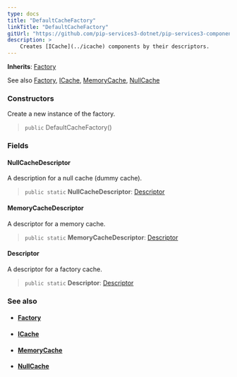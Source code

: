 ```yaml
---
type: docs
title: "DefaultCacheFactory"
linkTitle: "DefaultCacheFactory"
gitUrl: "https://github.com/pip-services3-dotnet/pip-services3-components-dotnet"
description: >
    Creates [ICache](../icache) components by their descriptors.
---
```


**Inherits**: [Factory](../../build/factory)

See also [Factory](../../build/factory), [ICache](../icache), [MemoryCache](../memory_cache), [NullCache](../null_cache)

### Constructors
Create a new instance of the factory.

> `public` DefaultCacheFactory()


### Fields

<span class="hide-title-link">

#### NullCacheDescriptor
A description for a null cache (dummy cache).
> `public static` **NullCacheDescriptor**: [Descriptor](../../../commons/refer/descriptor)

#### MemoryCacheDescriptor
A descriptor for a memory cache.
> `public static` **MemoryCacheDescriptor**: [Descriptor](../../../commons/refer/descriptor)

#### Descriptor
A descriptor for a factory cache.
> `public static` **Descriptor**: [Descriptor](../../../commons/refer/descriptor)

</span>


### See also
- #### [Factory](../../build/factory)
- #### [ICache](../icache)
- #### [MemoryCache](../memory_cache)
- #### [NullCache](../null_cache)
